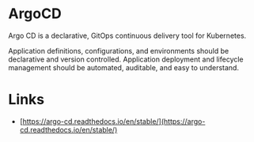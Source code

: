 

# ArgoCD



Argo CD is a declarative, GitOps continuous delivery tool for Kubernetes.


Application definitions, configurations, and environments should be declarative and version controlled. Application deployment and lifecycle management should be automated, auditable, and easy to understand.










# Links


- [https://argo-cd.readthedocs.io/en/stable/](https://argo-cd.readthedocs.io/en/stable/)
